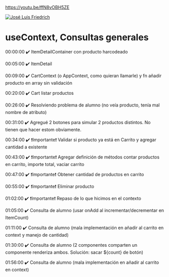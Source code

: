 https://youtu.be/ffN8vOBH5ZE

[![José Luis Friedrich](https://img.youtube.com/vi/ffN8vOBH5ZE/0.jpg)](https://youtu.be/ffN8vOBH5ZE)

# useContext, Consultas generales

00:00:00 ✔️ ItemDetailContainer con producto harcodeado

00:05:00 ✔️ ItemDetail

00:09:00 ✔️ CartContext (o AppContext, como quieran llamarle) y fn añadir producto en array sin validación

00:20:00 ✔️ Cart listar productos

00:26:00 ✔️ Resolviendo problema de alumno (no veía producto, tenía mal nombre de atributo)

00:31:00 ✔️ Agregué 2 botones para simular 2 productos distintos. No tienen que hacer estom obviamente.

00:34:00 ✔️ ❗Importante❗ Validar si producto ya está en Carrito y agregar cantidad a existente

00:43:00 ✔️ ❗Importante❗ Agregar definición de métodos contar productos en carrito, importe total, vaciar carrito

00:47:00 ✔️ ❗Importante❗ Obtener cantidad de productos en carrito

00:55:00 ✔️ ❗Importante❗ Eliminar producto

01:02:00 ✔️ ❗Importante❗ Repaso de lo que hicimos en el contexto

01:05:00 ✔️ Consulta de alumno (usar onAdd al incrementar/decrementar en ItemCount)

01:11:00 ✔️ Consulta de alumno (mala implementación en añadir al carrito en context y manejo de cantidad)

01:30:00 ✔️ Consulta de alumno (2 componentes comparten un componente renderiza ambos. Solución: sacar ${count} de botón)

01:56:00 ✔️ Consulta de alumno (mala implementación en añadir al carrito en context)
